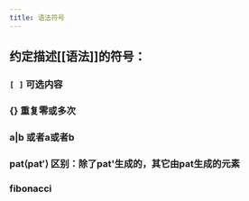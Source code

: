 ```yaml
---
title: 语法符号
---
```


## 约定描述[[语法]]的符号：
### `[ ]` 可选内容
### {} 重复零或多次
### a|b  或者a或者b
### pat⟨pat′⟩ 区别：除了pat'生成的，其它由pat生成的元素
### fibonacci
